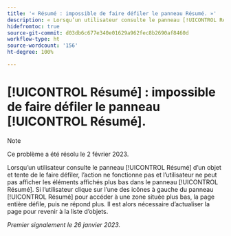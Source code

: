 ```yaml
---
title: '« Résumé : impossible de faire défiler le panneau Résumé. »'
description: « Lorsqu’un utilisateur consulte le panneau [!UICONTROL Résumé] d’un objet et tente de le faire défiler, l’action ne fonctionne pas et l’utilisateur ne peut pas afficher les éléments affichés plus bas dans le panneau [!UICONTROL Résumé]. Si l’utilisateur clique sur l’une des icônes à gauche du panneau [!UICONTROL Résumé] pour accéder à une zone située plus bas, la page entière défile, puis ne répond plus. Il est alors nécessaire d’actualiser la page pour revenir à la liste. »
hidefromtoc: true
source-git-commit: d03db6c677e340e01629a962fec8b2690af8460d
workflow-type: ht
source-wordcount: '156'
ht-degree: 100%

---
```



# [!UICONTROL Résumé] : impossible de faire défiler le panneau [!UICONTROL Résumé].

>[!NOTE]
>
>Ce problème a été résolu le 2 février 2023.

Lorsqu’un utilisateur consulte le panneau [!UICONTROL Résumé] d’un objet et tente de le faire défiler, l’action ne fonctionne pas et l’utilisateur ne peut pas afficher les éléments affichés plus bas dans le panneau [!UICONTROL Résumé]. Si l’utilisateur clique sur l’une des icônes à gauche du panneau [!UICONTROL Résumé] pour accéder à une zone située plus bas, la page entière défile, puis ne répond plus. Il est alors nécessaire d’actualiser la page pour revenir à la liste d’objets.

_Premier signalement le 26 janvier 2023._

